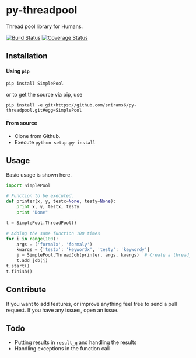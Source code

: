 # py-threadpool
Thread pool library for Humans.

[![Build Status](https://travis-ci.org/srirams6/py-threadpool.svg?branch=master)](https://travis-ci.org/srirams6/py-threadpool)
[![Coverage Status](https://coveralls.io/repos/srirams6/py-threadpool/badge.svg?branch=coverage)](https://coveralls.io/r/srirams6/py-threadpool?branch=coverage)

## Installation

#### Using `pip`
`pip install SimplePool` 

or to get the source via pip, use

`pip install -e git+https://github.com/srirams6/py-threadpool.git#egg=SimplePool`

#### From source

* Clone from Github.
* Execute `python setup.py install`


## Usage

Basic usage is shown here.

```py
import SimplePool

# Function to be executed.
def printer(x, y, testx=None, testy=None):
    print x, y, testx, testy
    print "Done"

t = SimplePool.ThreadPool()

# Adding the same function 100 times
for i in range(100):
    args = ('formalx', 'formaly')
    kwargs = {'testx': 'keywordx', 'testy': 'keywordy'}
    j = SimplePool.ThreadJob(printer, args, kwargs)  # Create a thread_job object.
    t.add_job(j)
t.start()
t.finish()
```

## Contribute

If you want to add features, or improve anything feel free to send a pull request. If you have any issues, open an issue.

## Todo

* Putting results in `result_q` and handling the results
* Handling exceptions in the function call
